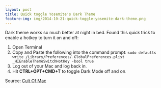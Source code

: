 ```yaml
---
layout: post
title: Quick toggle Yosemite's Dark Theme
feature-img: img/2014-10-21-quick-toggle-yosemite-dark-theme.png
---
```


Dark theme works so much better at night in bed. Found this quick trick to enable a hotkey to turn it on and off:

1. Open Terminal
2. Copy and Paste the following into the command prompt:
`sudo defaults write /Library/Preferences/.GlobalPreferences.plist _HIEnableThemeSwitchHotKey -bool true`
3. Log out of your Mac and log back in.
4. Hit **CTRL+OPT+CMD+T** to toggle Dark Mode off and on.

Source: [Cult Of Mac](https://www.cultofmac.com/300293/switch-dark-mode-yosemite-without-fiddling-settings/)
